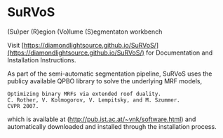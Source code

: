 # SuRVoS
(Su)per (R)egion (Vo)lume (S)egmentaton workbench


Visit [https://diamondlightsource.github.io/SuRVoS/](https://diamondlightsource.github.io/SuRVoS/) for Documentation and Installation Instructions.

As part of the semi-automatic segmentation pipeline, SuRVoS uses the publicy available QPBO library to solve the underlying MRF models,

    Optimizing binary MRFs via extended roof duality.
    C. Rother, V. Kolmogorov, V. Lempitsky, and M. Szummer.
    CVPR 2007. 

which is available at (http://pub.ist.ac.at/~vnk/software.html) and automatically downloaded and installed through the installation process.

